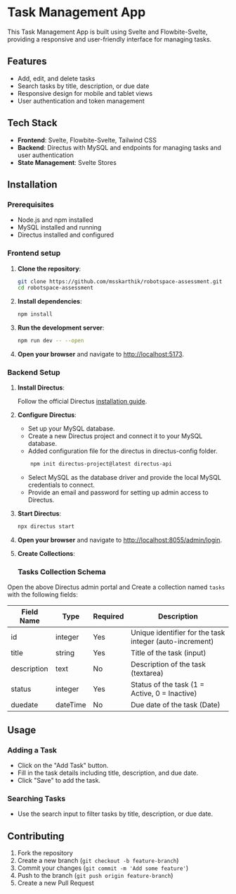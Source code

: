 # Task Management App

This Task Management App is built using Svelte and Flowbite-Svelte, providing a responsive and user-friendly interface for managing tasks.

## Features

- Add, edit, and delete tasks
- Search tasks by title, description, or due date
- Responsive design for mobile and tablet views
- User authentication and token management

## Tech Stack

- **Frontend**: Svelte, Flowbite-Svelte, Tailwind CSS
- **Backend**: Directus with MySQL and endpoints for managing tasks and user authentication
- **State Management**: Svelte Stores

## Installation

### Prerequisites

- Node.js and npm installed
- MySQL installed and running
- Directus installed and configured

### Frontend setup

1. **Clone the repository**:

    ```bash
    git clone https://github.com/msskarthik/robotspace-assessment.git
    cd robotspace-assessment
    ```

2. **Install dependencies**:

    ```bash
    npm install
    ```

3. **Run the development server**:

    ```bash
    npm run dev -- --open
    ```

4. **Open your browser** and navigate to [http://localhost:5173](http://localhost:5173).

### Backend Setup

1. **Install Directus**:

    Follow the official Directus [installation guide](https://docs.directus.io/getting-started/quickstart.html).

2. **Configure Directus**:

    - Set up your MySQL database.
    - Create a new Directus project and connect it to your MySQL database.
    - Added configuration file for the directus in directus-config folder.

    ```bash
        npm init directus-project@latest directus-api
    ```
    - Select MySQL as the database driver and provide the local MySQL credentials to connect.
    - Provide an email and password for setting up admin access to Directus.

3. **Start Directus**:

    ```bash
    npx directus start
    ```

4. **Open your browser** and navigate to [http://localhost:8055/admin/login](http://localhost:8055/admin/login).

5. **Create Collections**:

    ### Tasks Collection Schema

Open the above Directus admin portal and Create a collection named `tasks` with the following fields:

| Field Name  | Type       | Required | Description                                            |
|-------------|------------|----------|--------------------------------------------------------|
| id          | integer    | Yes      | Unique identifier for the task integer (auto-increment)|
| title       | string     | Yes      | Title of the task (input)                              |
| description | text       | No       | Description of the task (textarea)                     |
| status      | integer    | Yes      | Status of the task (1 = Active, 0 = Inactive)          |
| duedate     | dateTime   | No       | Due date of the task (Date)                            |

## Usage

### Adding a Task

- Click on the "Add Task" button.
- Fill in the task details including title, description, and due date.
- Click "Save" to add the task.

### Searching Tasks

- Use the search input to filter tasks by title, description, or due date.

## Contributing

1. Fork the repository
2. Create a new branch (`git checkout -b feature-branch`)
3. Commit your changes (`git commit -m 'Add some feature'`)
4. Push to the branch (`git push origin feature-branch`)
5. Create a new Pull Request